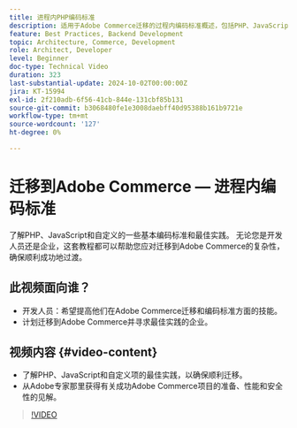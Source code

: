 ```yaml
---
title: 进程内PHP编码标准
description: 适用于Adobe Commerce迁移的过程内编码标准概述，包括PHP、JavaScript和自定义的最佳实践。
feature: Best Practices, Backend Development
topic: Architecture, Commerce, Development
role: Architect, Developer
level: Beginner
doc-type: Technical Video
duration: 323
last-substantial-update: 2024-10-02T00:00:00Z
jira: KT-15994
exl-id: 2f210adb-6f56-41cb-844e-131cbf85b131
source-git-commit: b3068480fe1e3008daebff40d95388b161b9721e
workflow-type: tm+mt
source-wordcount: '127'
ht-degree: 0%

---
```


# 迁移到Adobe Commerce — 进程内编码标准

了解PHP、JavaScript和自定义的一些基本编码标准和最佳实践。 无论您是开发人员还是企业，这套教程都可以帮助您应对迁移到Adobe Commerce的复杂性，确保顺利成功地过渡。

## 此视频面向谁？

* 开发人员：希望提高他们在Adobe Commerce迁移和编码标准方面的技能。
* 计划迁移到Adobe Commerce并寻求最佳实践的企业。

## 视频内容 {#video-content}

* 了解PHP、JavaScript和自定义项的最佳实践，以确保顺利迁移。
* 从Adobe专家那里获得有关成功Adobe Commerce项目的准备、性能和安全性的见解。

>[!VIDEO](https://video.tv.adobe.com/v/3434867?learn=on&enablevpops&captions=chi_hans)

